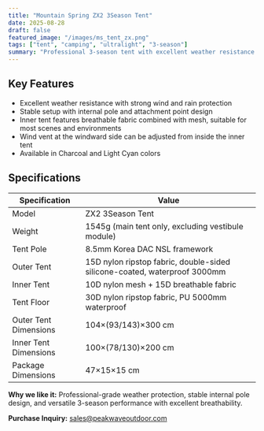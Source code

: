 ```yaml
---
title: "Mountain Spring ZX2 3Season Tent"
date: 2025-08-28
draft: false
featured_image: "/images/ms_tent_zx.png"
tags: ["tent", "camping", "ultralight", "3-season"]
summary: "Professional 3-season tent with excellent weather resistance and stable setup. Features breathable inner tent design, adjustable wind vent, and compact packing for versatile outdoor adventures."
---
```


## Key Features
- Excellent weather resistance with strong wind and rain protection
- Stable setup with internal pole and attachment point design
- Inner tent features breathable fabric combined with mesh, suitable for most scenes and environments
- Wind vent at the windward side can be adjusted from inside the inner tent
- Available in Charcoal and Light Cyan colors

## Specifications

<div class="gear-table">

| Specification | Value |
|---------------|-------|
| Model | ZX2 3Season Tent |
| Weight | 1545g (main tent only, excluding vestibule module) |
| Tent Pole | 8.5mm Korea DAC NSL framework |
| Outer Tent | 15D nylon ripstop fabric, double-sided silicone-coated, waterproof 3000mm |
| Inner Tent | 10D nylon mesh + 15D breathable fabric |
| Tent Floor | 30D nylon ripstop fabric, PU 5000mm waterproof |
| Outer Tent Dimensions | 104×(93/143)×300 cm |
| Inner Tent Dimensions | 100×(78/130)×200 cm |
| Package Dimensions | 47×15×15 cm |

</div>

**Why we like it:** Professional-grade weather protection, stable internal pole design, and versatile 3-season performance with excellent breathability.

**Purchase Inquiry:** [sales@peakwaveoutdoor.com](mailto:sales@peakwaveoutdoor.com)
